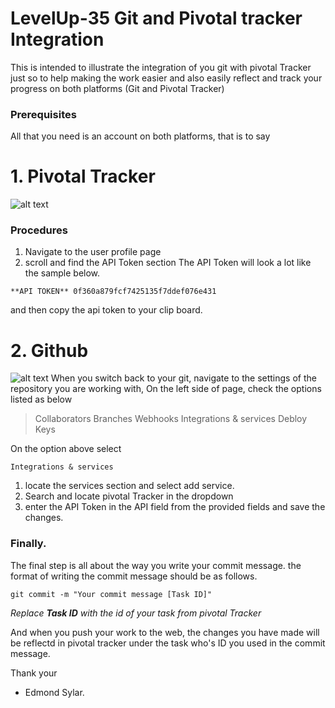 # LevelUp-35 Git and Pivotal tracker Integration
This is intended to illustrate the integration of you git with pivotal Tracker
just so to help making the work easier and also easily reflect and track your progress
on both platforms (Git and Pivotal Tracker)

### Prerequisites
All that you need is an account on both platforms, that is to say

# 1. Pivotal Tracker
![alt text](https://images.g2crowd.com/uploads/product/image/social_landscape/social_landscape_1489708427/pivotal-tracker.png)
### Procedures
1. Navigate to the user profile page
2. scroll and find the API Token section
  The API Token will look a lot like the sample below.
  ```
  **API TOKEN** 0f360a879fcf7425135f7ddef076e431
  ```
and then copy the api token to your clip board.
# 2. Github
![alt text](http://afrisoft.co.ke/wp-content/uploads/2017/11/github.png)
When you switch back to your git, navigate to the settings of the repository
you are working with,
On the left side of page, check the options listed as below
> Collaborators
> Branches
> Webhooks
> Integrations & services
> Debloy Keys

On the option above select
```
Integrations & services
```
1. locate the services section and select add service.
2. Search and locate pivotal Tracker in the dropdown
3. enter the API Token in the API field from the provided fields and save the changes.

### Finally.
The final step is all about the way you write your commit message.
the format of writing the commit message should be as follows.

```
git commit -m "Your commit message [Task ID]"
```
*Replace **Task ID** with the id of your task from pivotal Tracker*

And when you push your work to the web, the changes you have made will be reflectd in pivotal tracker
under the task who's ID you used in the commit message.

Thank your
* Edmond Sylar.
